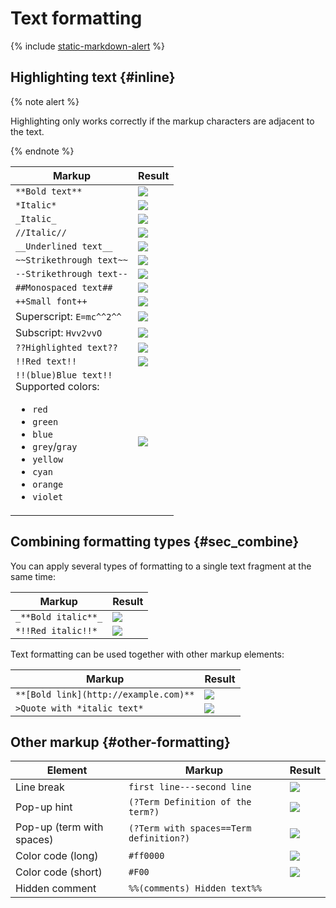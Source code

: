 # Text formatting

{% include [static-markdown-alert](../../_includes/wiki/static-markdown-alert.md) %}

## Highlighting text {#inline}

{% note alert %}

Highlighting only works correctly if the markup characters are adjacent to the text.

{% endnote %}

| Markup | Result |
--- | ---
| `**Bold text**` | ![](../../_assets/wiki/bold.png) |
| `*Italic*` | ![](../../_assets/wiki/italic.png) |
| `_Italic_` | ![](../../_assets/wiki/italic.png) |
| `//Italic//` | ![](../../_assets/wiki/italic.png) |
| `__Underlined text__` | ![](../../_assets/wiki/underlined.png) |
| `~~Strikethrough text~~` | ![](../../_assets/wiki/crossed.png) |
| `--Strikethrough text--` | ![](../../_assets/wiki/crossed.png) |
| `##Monospaced text##` | ![](../../_assets/wiki/monospaced.png) |
| `++Small font++` | ![](../../_assets/wiki/small.png) |
| Superscript: `E=mc^^2^^` | ![](../../_assets/wiki/sup.png) |
| Subscript: `Hvv2vvO` | ![](../../_assets/wiki/sub-no-spaces.png) |
| `??Highlighted text??` | ![](../../_assets/wiki/red-background.png) |
| `!!Red text!!` | ![](../../_assets/wiki/red-colored.png) |
| `!!(blue)Blue text!!`<br>Supported colors:<ul><li>`red`</li><li>`green`</li><li>`blue`</li><li>`grey`/`gray`</li><li>`yellow`</li><li>`cyan`</li><li>`orange`</li><li>`violet`</li></ul> | ![](../../_assets/wiki/colored.png) |

## Combining formatting types {#sec_combine}

You can apply several types of formatting to a single text fragment at the same time:

| Markup | Result |
--- | ---
| `_**Bold italic**_` | ![](../../_assets/wiki/bold-italic.png) |
| `*!!Red italic!!*` | ![](../../_assets/wiki/red-italic.png) |

Text formatting can be used together with other markup elements:

| Markup | Result |
--- | ---
| `**[Bold link](http://example.com)**` | ![](../../_assets/wiki/bold-link.png) |
| `>Quote with *italic text*` | ![](../../_assets/wiki/quote-italic.png) |

## Other markup {#other-formatting}

| Element | Markup | Result |
--- | --- | ---
| Line break | `first line---second line` | ![](../../_assets/wiki/line-break.png) |
| Pop-up hint | `(?Term Definition of the term?)` | ![](../../_assets/wiki/Term-with-definition.png) |
| Pop-up (term with spaces) | `(?Term with spaces==Term definition?)` | ![](../../_assets/wiki/long-term-with-definition.png) |
| Color code (long) | `#ff0000` | ![](../../_assets/wiki/color-code-long.png) |
| Color code (short) | `#F00` | ![](../../_assets/wiki/color-code-short.png) |
| Hidden comment | `%%(comments) Hidden text%% ` |